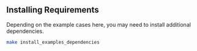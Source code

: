 ## Installing Requirements
Depending on the example cases here, you may need to install additional dependencies.

```bash
make install_examples_dependencies
```
